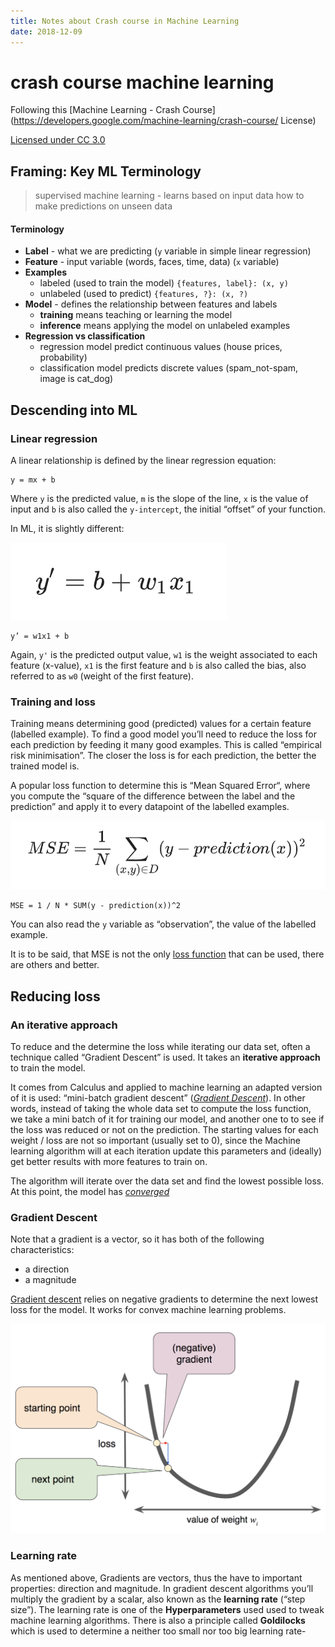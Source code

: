 ```yaml
---
title: Notes about Crash course in Machine Learning
date: 2018-12-09
---
```


# crash course machine learning

Following this [Machine Learning - Crash Course](https://developers.google.com/machine-learning/crash-course/
License)

[Licensed under CC 3.0](https://creativecommons.org/licenses/by/3.0/)

## Framing: Key ML Terminology
> supervised machine learning - learns based on input data how to make predictions on unseen data

#### Terminology
- **Label** - what we are predicting (`y` variable in simple linear regression)
- **Feature** - input variable (words, faces, time, data) (`x` variable)
- **Examples**
	- labeled (used to train the model) `{features, label}: (x, y)`
	- unlabeled (used to predict) `{features, ?}: (x, ?)`
- **Model** - defines the relationship between features and labels
	- **training** means teaching or learning the model
	- **inference** means applying the model on unlabeled examples
- **Regression vs classification**
	- regression model predict continuous values (house prices, probability)
	- classification model predicts discrete values (spam_not-spam, image is cat_dog)

## Descending into ML
### Linear regression
A linear relationship is defined by the linear regression equation:

```
y = mx + b
```

Where `y` is the predicted value, `m` is the slope of the line, `x` is the value of input and `b` is also called the `y-intercept`, the initial “offset” of your function.

In ML, it is slightly different:

![](/assets/images/posts/notes-about-ml-crash-course/linear.png)

```
y’ = w1x1 + b
```

Again, `y'` is the predicted output value, `w1` is the weight associated to each feature (x-value), `x1` is the first feature and `b` is also called the bias, also referred to as `w0` (weight of the first feature).

### Training and loss
Training means determining good (predicted) values for a certain feature (labelled example). To find a good model you’ll need to reduce the loss for each prediction by feeding it many good examples. This is called “empirical  risk minimisation”. The closer the loss is for each prediction, the better the trained model is.

A popular loss function to determine this is “Mean Squared Error“, where you compute the “square of the difference between the label and the prediction” and apply it to every datapoint of the labelled examples.

![](/assets/images/posts/notes-about-ml-crash-course/mse.png)

```
MSE = 1 / N * SUM(y - prediction(x))^2
```

You can also read the `y` variable as “observation”, the  value of the labelled example.

It is to be said, that MSE is not the only [loss function](https://developers.google.com/machine-learning/crash-course/descending-into-ml/training-and-loss) that can be used, there are others and better.

## Reducing loss
### An iterative approach
To reduce and the determine the loss while iterating our data set, often a technique called “Gradient Descent” is used. It takes an **iterative approach** to train the model.

It comes from Calculus and applied to machine learning an adapted version of it is used: “mini-batch gradient descent” ([*Gradient Descent*](https://developers.google.com/machine-learning/glossary#gradient_descent)). In other words, instead of taking the whole data set to compute the loss function, we take a mini batch of it for training our model, and another one to to see if the loss was reduced or not on the prediction. The starting values for each weight / loss are not so important (usually set to 0), since the Machine learning algorithm will at each iteration update this parameters and (ideally) get better results with more features to train on.

The algorithm will iterate over the data set and find the lowest possible loss. At this point, the model has [*converged*](https://developers.google.com/machine-learning/glossary#convergence)

### Gradient Descent

Note that a gradient is a vector, so it has both of the following characteristics:

- a direction
- a magnitude

[Gradient descent](https://developers.google.com/machine-learning/glossary#gradient_descent) relies on negative gradients to determine the next lowest loss for the model. It works for convex machine learning problems.

![](/assets/images/posts/notes-about-ml-crash-course/gradient-descent.png)

### Learning rate

As mentioned above, Gradients are vectors, thus the have to important properties: direction and magnitude. In gradient descent algorithms you’ll multiply the gradient by a scalar, also known as the **learning rate** (“step size”).
The learning rate is one of the **Hyperparameters** used used to tweak machine learning algorithms.
There is also a principle called **Goldilocks** which is used to determine a neither too small nor too big learning rate-
